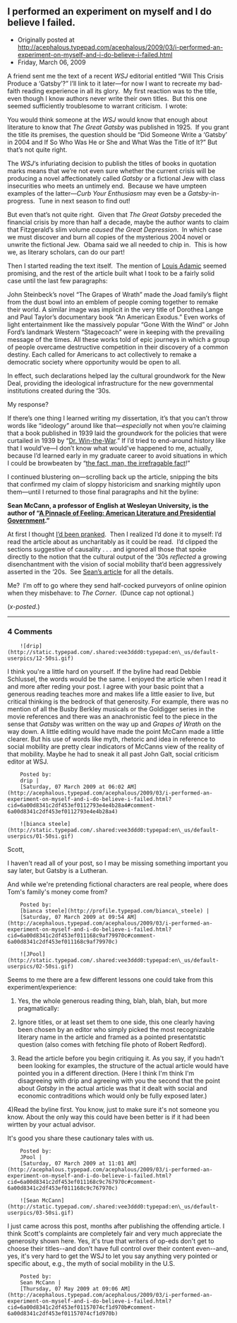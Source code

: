 ## I performed an experiment on myself and I do believe I failed.

 * Originally posted at http://acephalous.typepad.com/acephalous/2009/03/i-performed-an-experiment-on-myself-and-i-do-believe-i-failed.html
 * Friday, March 06, 2009



			

			

A friend sent me the text of a recent _WSJ_
editorial entitled “Will This Crisis Produce a ‘Gatsby’?” I’ll link to
it later—for now I want to recreate my bad-faith reading experience in
all its glory.  My first reaction was to the title, even though I know
authors never write their own titles.  But this one seemed sufficiently
troublesome to warrant criticism.  I wrote:

You would think someone at the _WSJ_ would know that enough about literature to know that _The Great Gatsby_
was published in 1925.  If you grant the title its premises, the
question should be “Did Someone Write a ‘Gatsby’ in 2004 and If So Who
Was He or She and What Was the Title of It?” But that’s not quite right.

The _WSJ_‘s infuriating decision to publish the titles of
books in quotation marks means that we’re not even sure whether the
current crisis will be producing a novel affectionately called _Gatsby_ or a fictional Jew with class insecurities who meets an untimely end.  Because we have umpteen examples of the latter—_Curb Your Enthusiasm_ may even be a _Gatsby_-in-progress.  Tune in next season to find out!

But even that’s not quite right.  Given that _The Great Gatsby_ preceded the financial crisis by more than half a decade, maybe the author wants to claim that Fitzgerald’s slim volume _caused the Great Depression_. 
In which case we must discover and burn all copies of the mysterious
2004 novel or unwrite the fictional Jew.  Obama said we all needed to
chip in.  This is how we, as literary scholars, can do our part!

Then I started reading the text itself.  The mention of [Louis Adamic](http://en.wikipedia.org/wiki/Louis\_Adamic) seemed promising, and the rest of the article built what I took to be a fairly solid case until the last few paragraphs:

John Steinbeck’s novel “The Grapes of Wrath” made the
Joad family’s flight from the dust bowl into an emblem of people coming
together to remake their world. A similar image was implicit in the
very title of Dorothea Lange and Paul Taylor’s documentary book “An
American Exodus.” Even works of light entertainment like the massively
popular “Gone With the Wind” or John Ford’s landmark Western
“Stagecoach” were in keeping with the prevailing message of the times.
All these works told of epic journeys in which a group of people
overcame destructive competition in their discovery of a common
destiny. Each called for Americans to act collectively to remake a
democratic society where opportunity would be open to all.

In effect, such declarations helped lay the cultural groundwork for
the New Deal, providing the ideological infrastructure for the new
governmental institutions created during the ‘30s.

My response?

If there’s one thing I learned writing my dissertation, it’s that you can’t throw words like “ideology” around like that—_especially_ not when you’re claiming that a book published in 1939 laid the groundwork for the policies that were curtailed in 1939 by “[Dr. Win-the-War](http://books.google.com/books?id=BtSU6ZaCbzMC&pg=PA126&dq=%!d(MISSING)r.+new+deal%!&(MISSING)ei=6MGxSaKPBYOQlQSFje1Q&client=firefox-a#PPA126,M1).”
If I’d tried to end-around history like that I would’ve—I don’t know
what would’ve happened to me, actually, because I’d learned early in my
graduate career to avoid situations in which I could be browbeaten by “[the fact, man, the irrefragable fact](http://books.google.com/books?id=G9lbz7CzwzoC&pg=PA15&lpg=PA15&dq=%!i(MISSING)rrefragable+fact%!&(MISSING)source=bl&ots=WCBVZuwGR7&sig=TbZRkRcUGnS7yf1sbGQyUwaijqA&hl=en&ei=bcOxSaz-M4mGsQPm\_YmKAQ&sa=X&oi=book\_result&resnum=1&ct=result)!”

I continued blustering on—scrolling back up the article, snipping
the bits that confirmed my claim of sloppy historicism and snarking
mightily upon them—until I returned to those final paragraphs and hit
the byline:

**Sean McCann, a professor of English at Wesleyan University, is the author of “[A Pinnacle of Feeling: American Literature and Presidential Government](http://www.amazon.com/exec/obidos/ASIN/0691136955/diesekoschmar-20).”**

At first I thought [I’d been pranked](http://attackerman.firedoglake.com/2009/03/05/human-remains/). 
Then I realized I’d done it to myself: I’d read the article about as
uncharitably as it could be read.  I’d clipped the sections suggestive
of causality . . . and ignored all those that spoke directly to the
notion that the cultural output of the ‘30s _reflected_ a growing disenchantment with the vision of social mobility that’d been aggressively asserted in the ‘20s.  See [Sean’s article](http://online.wsj.com/article/SB123517583815437521.html) for all the details.

Me?  I’m off to go where they send half-cocked purveyors of online opinion when they misbehave: to _The Corner_.  (Dunce cap not optional.)

(_x-posted_.)

		

		

* * *

### 4 Comments 

		

                
[]()

	

		![drip](http://static.typepad.com/.shared:vee3ddd0:typepad:en\_us/default-userpics/12-50si.gif)
	

	

		

I think you're a little hard on yourself. If the byline had read Debbie Schlussel, the words would be the same. I enjoyed the article when I read it and more after reding your post. I agree with your basic point that a generous reading teaches more and makes life a little easier to live, but critical thinking is the bedrock of that generosity. For example, there was no mention of all the Busby Berkley musicals or the Goldigger series in the movie references and there was an anachronistic feel to the piece in the sense that _Gatsby_ was written on the way up and _Grapes of Wrath_ on the way down. A little editing would have made the point McCann made a little clearer. But his use of words like myth, rhetoric and idea in reference to social mobility are pretty clear indicators of McCanns view of the reality of that mobility. Maybe he had to sneak it all past John Galt, social criticism editor at WSJ.

	

		Posted by:
		drip |
		[Saturday, 07 March 2009 at 06:02 AM](http://acephalous.typepad.com/acephalous/2009/03/i-performed-an-experiment-on-myself-and-i-do-believe-i-failed.html?cid=6a00d8341c2df453ef0112793e4e4b28a4#comment-6a00d8341c2df453ef0112793e4e4b28a4)

[]()

	

		![bianca steele](http://static.typepad.com/.shared:vee3ddd0:typepad:en\_us/default-userpics/01-50si.gif)
	

	

		

Scott,  

I haven't read all of your post, so I may be missing something important you say later, but Gatsby is a Lutheran.

And while we're pretending fictional characters are real people, where does Tom's family's money come from?

	

		Posted by:
		[bianca steele](http://profile.typepad.com/bianca\_steele) |
		[Saturday, 07 March 2009 at 09:54 AM](http://acephalous.typepad.com/acephalous/2009/03/i-performed-an-experiment-on-myself-and-i-do-believe-i-failed.html?cid=6a00d8341c2df453ef011168c9af79970c#comment-6a00d8341c2df453ef011168c9af79970c)

[]()

	

		![JPool](http://static.typepad.com/.shared:vee3ddd0:typepad:en\_us/default-userpics/02-50si.gif)
	

	

		

Seems to me there are a few different lessons one could take from this experiment/experience:  

1) Yes, the whole generous reading thing, blah, blah, blah, but more pragmatically:  

2) Ignore titles, or at least set them to one side, this one clearly having been chosen by an editor who simply picked the most recognizable literary name in the article and framed as a pointed presentatstic question (also comes with fetching file photo of Robert Redford).  

3) Read the article before you begin critiquing it.  As you say, if you hadn't been looking for examples, the structure of the actual article would have pointed you in a different direction. (Here I think I'm think I'm disagreeing with drip and agreeing with you the second that the point about _Gatsby_ in the actual article was that it dealt with social and economic contraditions which would only be fully exposed later.)  

4)Read the byline first.  You know, just to make sure it's not someone you know.  About the only way this could have been better is if it had been wirtten by your actual advisor.  

It's good you share these cautionary tales with us.

	

		Posted by:
		JPool |
		[Saturday, 07 March 2009 at 11:01 AM](http://acephalous.typepad.com/acephalous/2009/03/i-performed-an-experiment-on-myself-and-i-do-believe-i-failed.html?cid=6a00d8341c2df453ef011168c9c767970c#comment-6a00d8341c2df453ef011168c9c767970c)

[]()

	

		![Sean McCann](http://static.typepad.com/.shared:vee3ddd0:typepad:en\_us/default-userpics/03-50si.gif)
	

	

		

I just came across this post, months after publishing the offending article.  I think Scott's complaints are completely fair and very much appreciate the generosity shown here.  Yes, it's true that writers of op-eds don't get to choose their titles--and don't have full control over their content even--and, yes, it's very hard to get the WSJ to let you say anything very pointed or specific about, e.g., the myth of social mobility in the U.S.

	

		Posted by:
		Sean McCann |
		[Thursday, 07 May 2009 at 09:06 AM](http://acephalous.typepad.com/acephalous/2009/03/i-performed-an-experiment-on-myself-and-i-do-believe-i-failed.html?cid=6a00d8341c2df453ef01157074cf1d970b#comment-6a00d8341c2df453ef01157074cf1d970b)

		

        